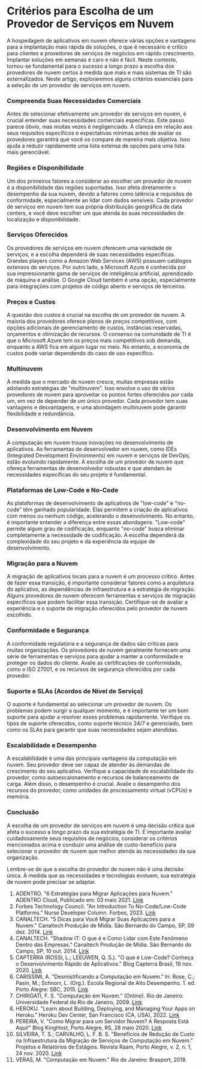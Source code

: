 # Critérios para Escolha de um Provedor de Serviços em Nuvem

A hospedagem de aplicativos em nuvem oferece várias opções e vantagens para a implantação mais rápida de soluções, o que é necessário e crítico para clientes e provedores de serviços de negócios em rápido crescimento. Implantar soluções em semanas é caro e não é fácil. Neste contexto, tornou-se fundamental para o sucesso a longo prazo a escolha dos provedores de nuvem certos à medida que mais e mais sistemas de TI são externalizados. Neste artigo, exploraremos alguns critérios essenciais para a seleção de um provedor de serviços em nuvem.

### Compreenda Suas Necessidades Comerciais

Antes de selecionar efetivamente um provedor de serviços em nuvem, é crucial entender suas necessidades comerciais específicas. Este passo parece óbvio, mas muitas vezes é negligenciado. A clareza em relação aos seus requisitos específicos e expectativas mínimas antes de avaliar os provedores garantirá que você os compare de maneira mais objetiva. Isso ajuda a reduzir rapidamente uma lista extensa de opções para uma lista mais gerenciável.

### Regiões e Disponibilidade

Um dos primeiros fatores a considerar ao escolher um provedor de nuvem é a disponibilidade das regiões suportadas. Isso afeta diretamente o desempenho da sua nuvem, devido a fatores como latência e requisitos de conformidade, especialmente ao lidar com dados sensíveis. Cada provedor de serviços em nuvem tem sua própria distribuição geográfica de data centers, e você deve escolher um que atenda às suas necessidades de localização e disponibilidade.

### Serviços Oferecidos

Os provedores de serviços em nuvem oferecem uma variedade de serviços, e a escolha dependerá de suas necessidades específicas. Grandes players como a Amazon Web Services (AWS) possuem catálogos extensos de serviços. Por outro lado, a Microsoft Azure é conhecida por sua impressionante gama de serviços de inteligência artificial, aprendizado de máquina e análise. O Google Cloud também é uma opção, especialmente para integrações com projetos de código aberto e serviços de terceiros.

### Preços e Custos

A questão dos custos é crucial na escolha de um provedor de nuvem. A maioria dos provedores oferece planos de preços competitivos, com opções adicionais de gerenciamento de custos, instâncias reservadas, orçamentos e otimização de recursos. O consenso na comunidade de TI é que o Microsoft Azure tem os preços mais competitivos sob demanda, enquanto a AWS fica em algum lugar no meio. No entanto, a economia de custos pode variar dependendo do caso de uso específico.

### Multinuvem

À medida que o mercado de nuvem cresce, muitas empresas estão adotando estratégias de "multinuvem". Isso envolve o uso de vários provedores de nuvem para aproveitar os pontos fortes oferecidos por cada um, em vez de depender de um único provedor. Cada provedor tem suas vantagens e desvantagens, e uma abordagem multinuvem pode garantir flexibilidade e redundância.

### Desenvolvimento em Nuvem

A computação em nuvem trouxe inovações no desenvolvimento de aplicativos. As ferramentas de desenvolvedor em nuvem, como IDEs (Integrated Development Environments) em nuvem e serviços de DevOps, estão evoluindo rapidamente. A escolha de um provedor de nuvem que ofereça ferramentas de desenvolvedor robustas e que atendam às necessidades específicas do seu projeto é fundamental.

### Plataformas de Low-Code e No-Code

As plataformas de desenvolvimento de aplicativos de "low-code" e "no-code" têm ganhado popularidade. Elas permitem a criação de aplicativos com menos ou nenhum código, acelerando o desenvolvimento. No entanto, é importante entender a diferença entre essas abordagens. "Low-code" permite algum grau de codificação, enquanto "no-code" busca eliminar completamente a necessidade de codificação. A escolha dependerá da complexidade do seu projeto e da experiência da equipe de desenvolvimento.

### Migração para a Nuvem

A migração de aplicativos locais para a nuvem é um processo crítico. Antes de fazer essa transição, é importante considerar fatores como a arquitetura do aplicativo, as dependências de infraestrutura e a estratégia de migração. Alguns provedores de nuvem oferecem ferramentas e serviços de migração específicos que podem facilitar essa transição. Certifique-se de avaliar a experiência e o suporte de migração oferecidos pelo provedor de nuvem escolhido.

### Conformidade e Segurança

A conformidade regulatória e a segurança de dados são críticas para muitas organizações. Os provedores de nuvem geralmente fornecem uma série de ferramentas e serviços para ajudar a manter a conformidade e proteger os dados do cliente. Avalie as certificações de conformidade, como o ISO 27001, e os recursos de segurança oferecidos por cada provedor.

### Suporte e SLAs (Acordos de Nível de Serviço)

O suporte é fundamental ao selecionar um provedor de nuvem. Os problemas podem surgir a qualquer momento, e é importante ter um bom suporte para ajudar a resolver esses problemas rapidamente. Verifique os tipos de suporte oferecidos, como suporte técnico 24/7 e gerenciado, bem como os SLAs para garantir que suas necessidades sejam atendidas.

### Escalabilidade e Desempenho

A escalabilidade é uma das principais vantagens da computação em nuvem. Seu provedor deve ser capaz de atender às demandas de crescimento do seu aplicativo. Verifique a capacidade de escalabilidade do provedor, como autoescalonamento e recursos de balanceamento de carga. Além disso, o desempenho é crucial. Avalie o desempenho dos recursos do provedor, como unidades de processamento virtual (vCPUs) e memória.

### Conclusão

A escolha de um provedor de serviços em nuvem é uma decisão crítica que afeta o sucesso a longo prazo da sua estratégia de TI. É importante avaliar cuidadosamente seus requisitos de negócios, considerar os critérios mencionados acima e conduzir uma análise de custo-benefício para selecionar o provedor de nuvem que melhor atenda às necessidades da sua organização.

Lembre-se de que a escolha do provedor de nuvem não é uma decisão única. À medida que as necessidades e tecnologias evoluem, sua estratégia de nuvem pode precisar se adaptar.

1. ADENTRO. "6 Estratégias para Migrar Aplicações para Nuvem." ADENTRO Cloud, Publicado em: 03 maio 2021. [Link](https://adentrocloud.com.br/estrategias-para-migrar-aplicacoes-para-nuvem)
2. Forbes Technology Council. "An Introduction To No-Code/Low-Code Platforms." Nurse Developer Column. Forbes, 2023. [Link](https://www.forbes.com/sites/forbestechcouncil/2023/03/07/an-introduction-to-no-codelow-code-platforms-seven-things-you-should-know/?sh=8d2b57b5fe22)
3. CANALTECH. "5 Dicas para Você Migrar Suas Aplicações para a Nuvem." Canaltech Produção de Mídia. São Bernardo do Campo, SP, 09 dez. 2014. [Link](https://canaltech.com.br/computacao-na-nuvem/5-dicas-para-voce-migrar-suas-aplicacoes-para-a-nuvem)
4. CANALTECH. "Shadow IT: O que é e Como Lidar com Este Fenômeno Dentro das Empresas." Canaltech Produção de Mídia. São Bernardo do Campo, SP, 10 out. 2014. [Link](https://canaltech.com.br/mercado/Shadow-IT-o-que-e-e-como-lidar-com-este-fenomeno-dentro-das-empresas)
5. CAPTERRA (ROSSI, L.; LEEUWEN, Q. S.). "O que é Low-Code? Conheça o Desenvolvimento Rápido de Aplicativos." Blog Capterra Brasil, 19 nov. 2020. [Link](https://intl-blog.imgix.net/wp-content/uploads/2020/11/o-que-e-low-code-versus-no-code.png?w=600)
6. CARISSIMI, A. "Desmistificando a Computação em Nuvem." In: Rose, C.; Pasin, M.; Schnorr, L. (Org.). Escola Regional de Alto Desempenho. 1. ed. Porto Alegre: SBC, 2015. [Link](https://www.researchgate.net/publication/301298378_Desmistificando_a_Computacao_em_Nuvem)
7. CHIRIGATI, F. S. "Computação em Nuvem." (Online). Rio de Janeiro: Universidade Federal do Rio de Janeiro, 2009. [Link](https://www.gta.ufrj.br/ensino/eel879/trabalhos_vf_2009_2/seabra/arquitetura.html)
8. HEROKU. "Learn about Building, Deploying, and Managing Your Apps on Heroku." Heroku Dev Center, San Francisco (CA, USA), 2022. [Link](https://devcenter.heroku.com/)
9. PEREIRA, V. "Como Migrar para um Servidor Nuvem? A Resposta Está Aqui!" Blog KingHost, Porto Alegre, RS, 28 maio 2020. [Link](https://king.host/blog/2020/05/migrar-para-nuvem)
10. SILVEIRA, T. S.; CARVALHO, L. F. B. S. "Benefícios de Redução de Custo na Infraestrutura da Migração de Serviços de Computação em Nuvem." Projetos e Relatórios de Estágios. Revista Raam, Porto Alegre, v. 2, n. 1, 24 nov. 2020. [Link](http://raam.alcidesmaya.edu.br/index.php/projetos/article/view/290)
11. VERAS, M. "Computação em Nuvem." Rio de Janeiro: Brasport, 2018.
